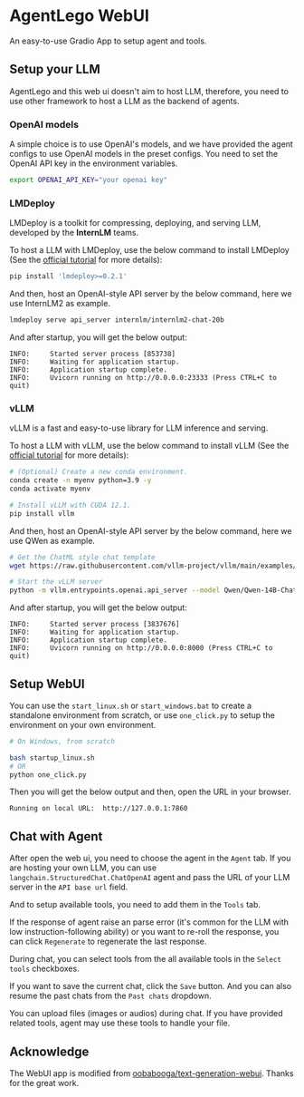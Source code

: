 # AgentLego WebUI

An easy-to-use Gradio App to setup agent and tools.

## Setup your LLM

AgentLego and this web ui doesn't aim to host LLM, therefore, you need to use other framework to host a LLM as
the backend of agents.

### OpenAI models

A simple choice is to use OpenAI's models, and we have provided the agent configs to use OpenAI models in the
preset configs. You need to set the OpenAI API key in the environment variables.

```bash
export OPENAI_API_KEY="your openai key"
```

### LMDeploy

LMDeploy is a toolkit for compressing, deploying, and serving LLM, developed by the **InternLM** teams.

To host a LLM with LMDeploy, use the below command to install LMDeploy (See the [official tutorial](https://lmdeploy.readthedocs.io/en/latest/get_started.html) for more details):

```bash
pip install 'lmdeploy>=0.2.1'
```

And then, host an OpenAI-style API server by the below command, here we use InternLM2 as example.

```bash
lmdeploy serve api_server internlm/internlm2-chat-20b
```

And after startup, you will get the below output:

```
INFO:     Started server process [853738]
INFO:     Waiting for application startup.
INFO:     Application startup complete.
INFO:     Uvicorn running on http://0.0.0.0:23333 (Press CTRL+C to quit)
```

### vLLM

vLLM is a fast and easy-to-use library for LLM inference and serving.

To host a LLM with vLLM, use the below command to install vLLM (See the [official tutorial](https://docs.vllm.ai/en/latest/getting_started/installation.html) for more details):

```bash
# (Optional) Create a new conda environment.
conda create -n myenv python=3.9 -y
conda activate myenv

# Install vLLM with CUDA 12.1.
pip install vllm
```

And then, host an OpenAI-style API server by the below command, here we use QWen as example.

```bash
# Get the ChatML style chat template
wget https://raw.githubusercontent.com/vllm-project/vllm/main/examples/template_chatml.jinja

# Start the vLLM server
python -m vllm.entrypoints.openai.api_server --model Qwen/Qwen-14B-Chat --trust-remote-code --chat-template ./template_chatml.jinja
```

And after startup, you will get the below output:

```
INFO:     Started server process [3837676]
INFO:     Waiting for application startup.
INFO:     Application startup complete.
INFO:     Uvicorn running on http://0.0.0.0:8000 (Press CTRL+C to quit)
```

## Setup WebUI

You can use the `start_linux.sh` or `start_windows.bat` to create a standalone environment from scratch, or use `one_click.py` to
setup the environment on your own environment.

```bash
# On Windows, from scratch

bash startup_linux.sh
# OR
python one_click.py
```

Then you will get the below output and then, open the URL in your browser.

```
Running on local URL:  http://127.0.0.1:7860
```

## Chat with Agent

After open the web ui, you need to choose the agent in the `Agent` tab. If you are hosting your own LLM, you
can use `langchain.StructuredChat.ChatOpenAI` agent and pass the URL of your LLM server in the `API base url`
field.

And to setup available tools, you need to add them in the `Tools` tab.

If the response of agent raise an parse error (it's common for the LLM with low instruction-following ability)
or you want to re-roll the response, you can click `Regenerate` to regenerate the last response.

During chat, you can select tools from the all available tools in the `Select tools` checkboxes.

If you want to save the current chat, click the `Save` button. And you can also resume the past chats from the
`Past chats` dropdown.

You can upload files (images or audios) during chat. If you have provided related tools, agent may use these
tools to handle your file.

## Acknowledge

The WebUI app is modified from [oobabooga/text-generation-webui](https://github.com/oobabooga/text-generation-webui). Thanks for the great work.
